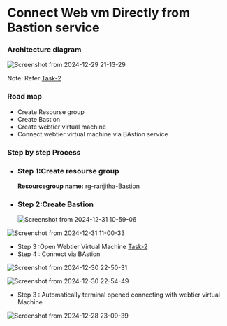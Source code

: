 
# Connect Web vm Directly from Bastion service

### Architecture diagram

![Screenshot from 2024-12-29 21-13-29](https://github.com/user-attachments/assets/02fbf9ea-4a04-4353-9242-bc0765e070c9)





Note: Refer [Task-2](https://github.com/Ranjitha75388/projects/blob/main/Azure/Task-2%20(Connect%20Vm's%20with%20Bastion).md)

### Road map
- Create Resourse group
- Create Bastion
- Create webtier  virtual machine
- Connect webtier virtual machine via BAstion service

### Step by step Process

- ### Step 1:Create resourse group
    **Resourcegroup name:** rg-ranjitha-Bastion
  
- ### Step 2:Create Bastion

   ![Screenshot from 2024-12-31 10-59-06](https://github.com/user-attachments/assets/28dc8148-081d-4cb8-9205-8a0489a0a857)

 ![Screenshot from 2024-12-31 11-00-33](https://github.com/user-attachments/assets/d06d0471-1f4d-4823-90c0-c701b9b9fdd6)
  
- Step 3 :Open Webtier Virtual Machine
    [Task-2]() 
- Step 4 : Connect via BAstion

 ![Screenshot from 2024-12-30 22-50-31](https://github.com/user-attachments/assets/805c78a7-bfb8-4809-ba06-f46ea6ff3f2d)

  ![Screenshot from 2024-12-30 22-54-49](https://github.com/user-attachments/assets/ff8f8233-befd-4864-9abf-90fdffad3f32)
  
- Step 3 : Automatically terminal opened connecting with webtier virtual Machine

![Screenshot from 2024-12-28 23-09-39](https://github.com/user-attachments/assets/bff3a133-e81f-465a-8633-bcb199712bb0)

